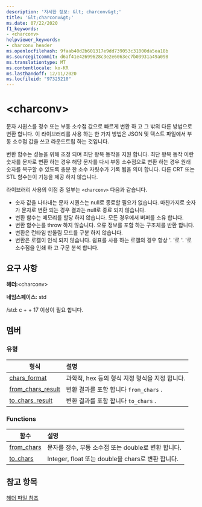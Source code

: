 ```yaml
---
description: '자세한 정보: &lt; charconv&gt;'
title: '&lt;charconv&gt;'
ms.date: 07/22/2020
f1_keywords:
- <charconv>
helpviewer_keywords:
- charconv header
ms.openlocfilehash: 9faab40d2b601317e9dd739053c31000da5ea18b
ms.sourcegitcommit: d6af41e42699628c3e2e6063ec7b03931a49a098
ms.translationtype: MT
ms.contentlocale: ko-KR
ms.lasthandoff: 12/11/2020
ms.locfileid: "97325210"
---
```

# <a name="ltcharconvgt"></a>&lt;charconv&gt;

문자 시퀀스를 정수 또는 부동 소수점 값으로 빠르게 변환 하 고 그 밖의 다른 방법으로 변환 합니다.
이 라이브러리를 사용 하는 한 가지 방법은 JSON 및 텍스트 파일에서 부동 소수점 값을 쓰고 라운드트립 하는 것입니다.

변환 함수는 성능을 위해 조정 되며 최단 왕복 동작을 지원 합니다. 최단 왕복 동작 이란 숫자를 문자로 변환 하는 경우 해당 문자를 다시 부동 소수점으로 변환 하는 경우 원래 숫자를 복구할 수 있도록 충분 한 소수 자릿수가 기록 됨을 의미 합니다. 다른 CRT 또는 STL 함수는이 기능을 제공 하지 않습니다.

라이브러리 사용의 이점 중 일부는 `<charconv>` 다음과 같습니다.

- 숫자 값을 나타내는 문자 시퀀스는 null로 종료할 필요가 없습니다. 마찬가지로 숫자가 문자로 변환 되는 경우 결과는 null로 종료 되지 않습니다.
- 변환 함수는 메모리를 할당 하지 않습니다. 모든 경우에서 버퍼를 소유 합니다.
- 변환 함수는를 throw 하지 않습니다. 오류 정보를 포함 하는 구조체를 반환 합니다.
- 변환은 런타임 반올림 모드를 구분 하지 않습니다.
- 변환은 로캘이 인식 되지 않습니다. 쉼표를 사용 하는 로캘의 경우 항상 '. '로 '. '로 소수점을 인쇄 하 고 구문 분석 합니다.

## <a name="requirements"></a>요구 사항

**헤더:**\<charconv>

**네임스페이스:** std

/std: c + + 17 이상이 필요 합니다.

## <a name="members"></a>멤버

### <a name="types"></a>유형

| 형식 | 설명 |
|-|:-|
| [chars_format](chars-format-class.md) | 과학적, hex 등의 형식 지정 형식을 지정 합니다. |
| [from_chars_result](from-chars-result-structure.md) | 변환 결과를 포함 합니다 `from_chars` . |
| [to_chars_result](to-chars-result-structure.md) | 변환 결과를 포함 합니다 `to_chars` . |

### <a name="functions"></a>Functions

| 함수 | 설명 |
|-|:-|
| [from_chars](charconv-functions.md#from_chars) | 문자를 정수, 부동 소수점 또는 double로 변환 합니다. |
| [to_chars](charconv-functions.md#to_chars)| Integer, float 또는 double을 chars로 변환 합니다. |

## <a name="see-also"></a>참고 항목

[헤더 파일 참조](cpp-standard-library-header-files.md)
